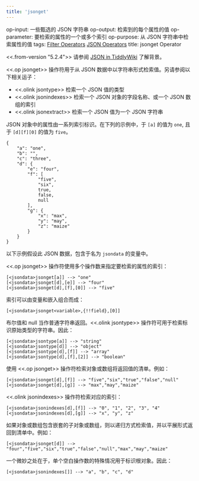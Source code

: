 ```yaml
---
title: 'jsonget'
---
```


op-input: 一些甄选的 JSON 字符串
op-output: 检索到的每个属性的值
op-parameter: 要检索的属性的一个或多个索引
op-purpose: 从 JSON 字符串中检索属性的值
tags: [Filter Operators](#Filter%20Operators) [JSON Operators](#JSON%20Operators)
title: jsonget Operator

<<.from-version "5.2.4">> 请参阅 [JSON in TiddlyWiki](#JSON%20in%20TiddlyWiki) 了解背景。

<<.op jsonget>> 操作符用于从 JSON 数据中以字符串形式检索值。另请参阅以下相关运子：

* <<.olink jsontype>> 检索一个 JSON 值的类型
* <<.olink jsonindexes>> 检索一个 JSON 对象的字段名称、或一个 JSON 数组的索引
* <<.olink jsonextract>> 检索一个 JSON 值为一个 JSON 字符串

JSON 对象中的属性由一系列索引标识。在下列的示例中，于 `[a]` 的值为 `one`, 且于 `[d][f][0]` 的值为 `five`。

```
{
    "a": "one",
    "b": "",
    "c": "three",
    "d": {
        "e": "four",
        "f": [
            "five",
            "six",
            true,
            false,
            null
        ],
        "g": {
            "x": "max",
            "y": "may",
            "z": "maize"
        }
    }
}
```

以下示例假设此 JSON 数据，包含于名为 `jsondata` 的变量中。

<<.op jsonget>> 操作符使用多个操作数来指定要检索的属性的索引：

```
[<jsondata>jsonget[a]] --> "one"
[<jsondata>jsonget[d],[e]] --> "four"
[<jsondata>jsonget[d],[f],[0]] --> "five"
```

索引可以由变量和嵌入组合而成：

```
[<jsondata>jsonget<variable>,{!!field},[0]]
```

布尔值和 null 当作普通字符串返回。<<.olink jsontype>> 操作符可用于检索标识原始类型的字符串。因此：

```
[<jsondata>jsontype[a]] --> "string"
[<jsondata>jsontype[d]] --> "object"
[<jsondata>jsontype[d],[f]] --> "array"
[<jsondata>jsontype[d],[f],[2]] --> "boolean"
```

使用 <<.op jsonget>> 操作符检索对象或数组将返回值的清单。例如：

```
[<jsondata>jsonget[d],[f]] --> "five","six","true","false","null"
[<jsondata>jsonget[d],[g]] --> "max","may","maize"
```

<<.olink jsonindexes>> 操作符检索对应的索引：

```
[<jsondata>jsonindexes[d],[f]] --> "0", "1", "2", "3", "4"
[<jsondata>jsonindexes[d],[g]] --> "x", "y", "z"
```

如果对象或数组包含嵌套的子对象或数组，则以递归方式检索值，并以平展形式返回到清单中。例如：

```
[<jsondata>jsonget[d]] --> "four","five","six","true","false","null","max","may","maize"
```

一个微妙之处在于，单个空白操作数的特殊情况用于标识根对象。因此：

```
[<jsondata>jsonindexes[]] --> "a", "b", "c", "d"
```
